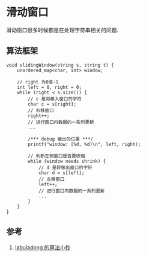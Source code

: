 # 滑动窗口

滑动窗口很多时候都是在处理字符串相关的问题.

## 算法框架

```
void slidingWindow(string s, string t) {
    unordered_map<char, int> window;
    
    // right 为0或-1
    int left = 0, right = 0;
    while (right < s.size()) {
        // c 是将移入窗口的字符
        char c = s[right];
        // 右移窗口
        right++;
        // 进行窗口内数据的一系列更新
        ...

        /*** debug 输出的位置 ***/
        printf("window: [%d, %d)\n", left, right);
        
        // 判断左侧窗口是否要收缩
        while (window needs shrink) {
            // d 是将移出窗口的字符
            char d = s[left];
            // 左移窗口
            left++;
            // 进行窗口内数据的一系列更新
            ...
        }
    }
}
```

## 参考

1. [labuladong 的算法小抄](https://labuladong.gitee.io/algo/1/11/)